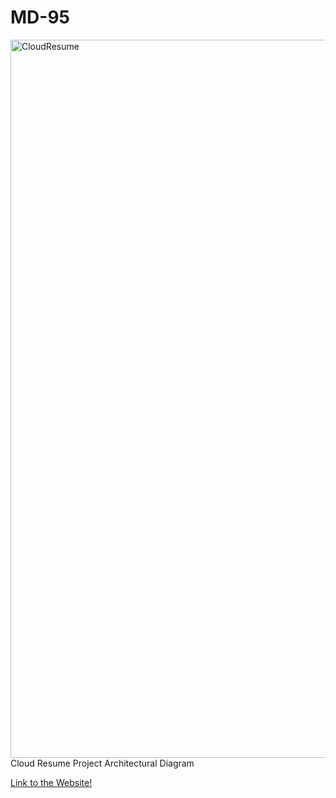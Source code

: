# MD-95
<img width="1149" alt="CloudResume" src="https://github.com/MoeDini95/MD-95/assets/86280444/768fb8c2-e3ee-4f8a-adaa-bd2b863e628e">
Cloud Resume Project Architectural Diagram


[Link to the Website!](https://md-95.com)



